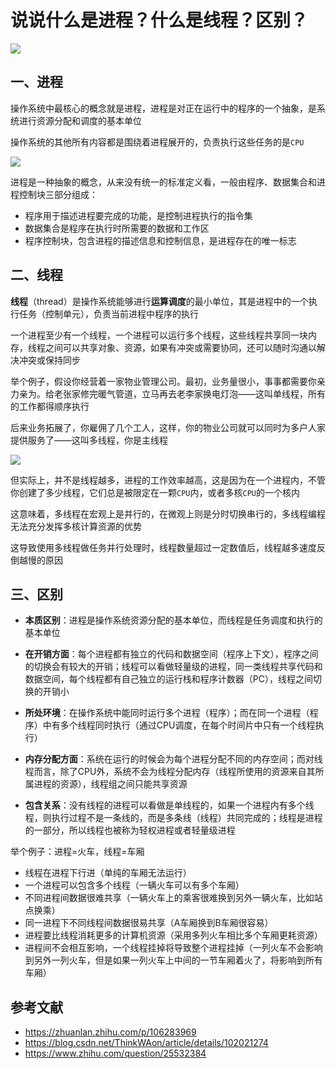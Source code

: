 # 说说什么是进程？什么是线程？区别？

 

![](https://static.vue-js.com/f414d8a0-02f6-11ec-a752-75723a64e8f5.png)



## 一、进程

操作系统中最核心的概念就是进程，进程是对正在运行中的程序的一个抽象，是系统进行资源分配和调度的基本单位

操作系统的其他所有内容都是围绕着进程展开的，负责执行这些任务的是`CPU`

 ![](https://static.vue-js.com/3ff146b0-02f6-11ec-8e64-91fdec0f05a1.png)



进程是一种抽象的概念，从来没有统一的标准定义看，一般由程序、数据集合和进程控制块三部分组成：

- 程序用于描述进程要完成的功能，是控制进程执行的指令集
- 数据集合是程序在执行时所需要的数据和工作区
- 程序控制块，包含进程的描述信息和控制信息，是进程存在的唯一标志


## 二、线程

**线程**（thread）是操作系统能够进行**运算调度**的最小单位，其是进程中的一个执行任务（控制单元），负责当前进程中程序的执行

一个进程至少有一个线程，一个进程可以运行多个线程，这些线程共享同一块内存，线程之间可以共享对象、资源，如果有冲突或需要协同，还可以随时沟通以解决冲突或保持同步

举个例子，假设你经营着一家物业管理公司。最初，业务量很小，事事都需要你亲力亲为。给老张家修完暖气管道，立马再去老李家换电灯泡——这叫单线程，所有的工作都得顺序执行

后来业务拓展了，你雇佣了几个工人，这样，你的物业公司就可以同时为多户人家提供服务了——这叫多线程，你是主线程

 ![](https://static.vue-js.com/63de34c0-02f6-11ec-a752-75723a64e8f5.png)

但实际上，并不是线程越多，进程的工作效率越高，这是因为在一个进程内，不管你创建了多少线程，它们总是被限定在一颗`CPU`内，或者多核`CPU`的一个核内

这意味着，多线程在宏观上是并行的，在微观上则是分时切换串行的，多线程编程无法充分发挥多核计算资源的优势

这导致使用多线程做任务并行处理时，线程数量超过一定数值后，线程越多速度反倒越慢的原因



## 三、区别

- **本质区别**：进程是操作系统资源分配的基本单位，而线程是任务调度和执行的基本单位

- **在开销方面**：每个进程都有独立的代码和数据空间（程序上下文），程序之间的切换会有较大的开销；线程可以看做轻量级的进程，同一类线程共享代码和数据空间，每个线程都有自己独立的运行栈和程序计数器（PC），线程之间切换的开销小

- **所处环境**：在操作系统中能同时运行多个进程（程序）；而在同一个进程（程序）中有多个线程同时执行（通过CPU调度，在每个时间片中只有一个线程执行）

- **内存分配方面**：系统在运行的时候会为每个进程分配不同的内存空间；而对线程而言，除了CPU外，系统不会为线程分配内存（线程所使用的资源来自其所属进程的资源），线程组之间只能共享资源

- **包含关系**：没有线程的进程可以看做是单线程的，如果一个进程内有多个线程，则执行过程不是一条线的，而是多条线（线程）共同完成的；线程是进程的一部分，所以线程也被称为轻权进程或者轻量级进程


举个例子：进程=火车，线程=车厢

- 线程在进程下行进（单纯的车厢无法运行）
- 一个进程可以包含多个线程（一辆火车可以有多个车厢）
- 不同进程间数据很难共享（一辆火车上的乘客很难换到另外一辆火车，比如站点换乘）
- 同一进程下不同线程间数据很易共享（A车厢换到B车厢很容易）
- 进程要比线程消耗更多的计算机资源（采用多列火车相比多个车厢更耗资源）
- 进程间不会相互影响，一个线程挂掉将导致整个进程挂掉（一列火车不会影响到另外一列火车，但是如果一列火车上中间的一节车厢着火了，将影响到所有车厢）


## 参考文献

- https://zhuanlan.zhihu.com/p/106283969
- https://blog.csdn.net/ThinkWAon/article/details/102021274
- https://www.zhihu.com/question/25532384